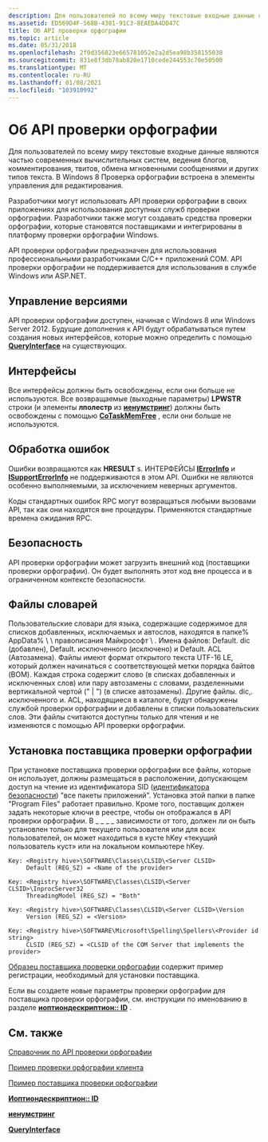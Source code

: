 ```yaml
---
description: Для пользователей по всему миру текстовые входные данные являются частью современных вычислительных систем, ведения блогов, комментирования, твитов, обмена мгновенными сообщениями и других типов текста. В Windows 8 Проверка орфографии встроена в элементы управления для редактирования.
ms.assetid: ED569D4F-568B-4381-91C3-8EAEDA4DD47C
title: Об API проверки орфографии
ms.topic: article
ms.date: 05/31/2018
ms.openlocfilehash: 2f0d356823e665781052e2a2d5ea98b358155038
ms.sourcegitcommit: 831e8f3db78ab820e1710cede244553c70e50500
ms.translationtype: MT
ms.contentlocale: ru-RU
ms.lasthandoff: 01/08/2021
ms.locfileid: "103910992"
---
```

# <a name="about-the-spell-checking-api"></a>Об API проверки орфографии

Для пользователей по всему миру текстовые входные данные являются частью современных вычислительных систем, ведения блогов, комментирования, твитов, обмена мгновенными сообщениями и других типов текста. В Windows 8 Проверка орфографии встроена в элементы управления для редактирования.

Разработчики могут использовать API проверки орфографии в своих приложениях для использования доступных служб проверки орфографии. Разработчики также могут создавать средства проверки орфографии, которые становятся поставщиками и интегрированы в платформу проверки орфографии Windows.

API проверки орфографии предназначен для использования профессиональными разработчиками C/C++ приложений COM. API проверки орфографии не поддерживается для использования в службе Windows или ASP.NET.

## <a name="versioning"></a>Управление версиями

API проверки орфографии доступен, начиная с Windows 8 или Windows Server 2012. Будущие дополнения к API будут обрабатываться путем создания новых интерфейсов, которые можно определить с помощью [**QueryInterface**](/windows/win32/api/unknwn/nf-unknwn-iunknown-queryinterface(q)) на существующих.

## <a name="interfaces"></a>Интерфейсы

Все интерфейсы должны быть освобождены, если они больше не используются. Все возвращаемые (выходные параметры) **LPWSTR** строки (и элементы **лполестр** из [**иенумстринг**](/windows/win32/api/objidlbase/nn-objidlbase-ienumstring)) должны быть освобождены с помощью [**CoTaskMemFree**](/windows/win32/api/combaseapi/nf-combaseapi-cotaskmemfree) , если они больше не используются.

## <a name="error-handling"></a>Обработка ошибок

Ошибки возвращаются как **HRESULT** s. ИНТЕРФЕЙСЫ [**IErrorInfo**](/windows/win32/api/oaidl/nn-oaidl-ierrorinfo) и [**ISupportErrorInfo**](/windows/win32/api/oaidl/nn-oaidl-isupporterrorinfo) не поддерживаются в этом API. Ошибки не являются особенно выполняемыми, за исключением неверных аргументов.

Коды стандартных ошибок RPC могут возвращаться любыми вызовами API, так как они находятся вне процедуры. Применяются стандартные времена ожидания RPC.

## <a name="security"></a>Безопасность

API проверки орфографии может загрузить внешний код (поставщики проверки орфографии). Он будет выполнять этот код вне процесса и в ограниченном контексте безопасности.

## <a name="dictionary-files"></a>Файлы словарей

Пользовательские словари для языка, содержащие содержимое для списков добавленных, исключаемых и автослов, находятся в папке% AppData% \\ \\ правописания Майкрософт \\ *<language tag>* . Имена файлов: Default. dic (добавлен), Default. исключенного (исключено) и Default. ACL (Автозамена). Файлы имеют формат открытого текста UTF-16 LE, который должен начинаться с соответствующей метки порядка байтов (BOM). Каждая строка содержит слово (в списках добавленных и исключенных слов) или пару автозамены с словами, разделенными вертикальной чертой (" \| ") (в списке автозамены). Другие файлы. dic,. исключенного и. ACL, находящиеся в каталоге, будут обнаружены службой проверки орфографии и добавлены в списки пользовательских слов. Эти файлы считаются доступны только для чтения и не изменяются с помощью API проверки орфографии.

## <a name="installing-a-spell-checking-provider"></a>Установка поставщика проверки орфографии

При установке поставщика проверки орфографии все файлы, которые он использует, должны размещаться в расположении, допускающем доступ на чтение из идентификатора SID ([идентификатора безопасности](../secauthz/security-identifiers.md)) "все пакеты приложений". Установка этой папки в папке "Program Files" работает правильно. Кроме того, поставщик должен задать некоторые ключи в реестре, чтобы он отображался в API проверки орфографии. В \_ \_ \_ \_ зависимости от того, должен ли он быть установлен только для текущего пользователя или для всех пользователей, он может находиться в кусте hKey «текущий пользователь куст» или на локальном компьютере hKey.


```
Key: <Registry hive>\SOFTWARE\Classes\CLSID\<Server CLSID>
     Default (REG_SZ) = <Name of the provider>

Key: <Registry hive>\SOFTWARE\Classes\CLSID\<Server CLSID>\InprocServer32
     ThreadingModel (REG_SZ) = "Both"

Key: <Registry hive>\SOFTWARE\Classes\CLSID\<Server CLSID>\Version
     Version (REG_SZ) = <Version>

Key: <Registry hive>\SOFTWARE\Microsoft\Spelling\Spellers\<Provider id string>
     CLSID (REG_SZ) = <CLSID of the COM Server that implements the provider>
```



[Образец поставщика проверки орфографии](https://github.com/microsoft/Windows-classic-samples/tree/master/Samples/SpellCheckerProvider) содержит пример регистрации, необходимый для установки поставщика.

Если вы создаете новые параметры проверки орфографии для поставщика проверки орфографии, см. инструкции по именованию в разделе [**иоптиондескриптион:: ID**](/windows/desktop/api/Spellcheck/nf-spellcheck-ioptiondescription-get_id) .

## <a name="related-topics"></a>См. также

<dl> <dt>

[Справочник по API проверки орфографии](spell-checker-api-reference.md)
</dt> <dt>

[Пример проверки орфографии клиента](https://github.com/microsoft/Windows-classic-samples/tree/master/Samples/SpellCheckerClient)
</dt> <dt>

[Пример поставщика проверки орфографии](https://github.com/microsoft/Windows-classic-samples/tree/master/Samples/SpellCheckerProvider)
</dt> <dt>

[**Иоптиондескриптион:: ID**](/windows/desktop/api/Spellcheck/nf-spellcheck-ioptiondescription-get_id)
</dt> <dt>

[**иенумстринг**](/windows/win32/api/objidlbase/nn-objidlbase-ienumstring)
</dt> <dt>

[**QueryInterface**](/windows/win32/api/unknwn/nf-unknwn-iunknown-queryinterface(q))
</dt> </dl>

 

 
